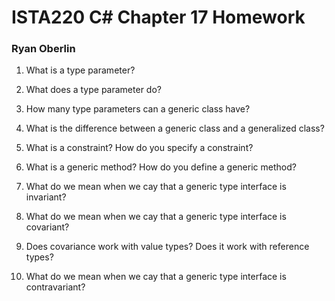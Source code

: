 # ISTA220 C# Chapter 17 Homework

### Ryan Oberlin

1. What is a type parameter?  

2. What does a type parameter do?  

3. How many type parameters can a generic class have?  

4. What is the difference between a generic class and a generalized class?  

5. What is a constraint? How do you specify a constraint?  

6. What is a generic method? How do you define a generic method?  

7. What do we mean when we cay that a generic type interface is invariant?  

8. What do we mean when we cay that a generic type interface is covariant?  

9. Does covariance work with value types? Does it work with reference types?  

10. What do we mean when we cay that a generic type interface is contravariant?
